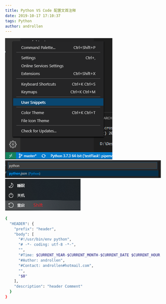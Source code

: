 ```yaml
---
title: Python VS Code 配置文首注释
date: 2019-10-17 17:10:37  
tags: Python
author: androllen  
---
```


![](../../../assets/20191017171047.png)
![](../../../assets/20191017171116.png)
![](../../../assets/20200323140635.png)


``` bash
{
  "HEADER": {
    "prefix": "header",
    "body": [
      "#!/usr/bin/env python",
      "# -*- coding: utf-8 -*-",
      "",
      "#Time: $CURRENT_YEAR-$CURRENT_MONTH-$CURRENT_DATE $CURRENT_HOUR:$CURRENT_MINUTE:$CURRENT_SECOND",
      "#Author: androllen",
      "#Contact: androllen#hotmail.com",
      "",
      "$0"
    ],
    "description": "header Comment"
  }
}
```

